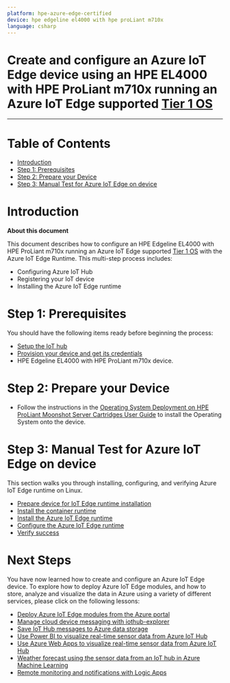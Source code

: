 ```yaml
---
platform: hpe-azure-edge-certified
device: hpe edgeline el4000 with hpe proLiant m710x
language: csharp
---
```


Create and configure an Azure IoT Edge device using an HPE EL4000 with HPE ProLiant m710x running an Azure IoT Edge supported [Tier 1 OS][lnk-edge-support]
===
---

# Table of Contents

-   [Introduction](#Introduction)
-   [Step 1: Prerequisites](#Prerequisites)
-   [Step 2: Prepare your Device](#PrepareDevice)
-   [Step 3: Manual Test for Azure IoT Edge on device](#Manual)

<a name="Introduction"></a>
# Introduction

**About this document**

This document describes how to configure an HPE Edgeline EL4000 with HPE ProLiant m710x running an Azure IoT Edge supported [Tier 1 OS][lnk-edge-support] with the Azure IoT Edge Runtime. This multi-step process includes:

-   Configuring Azure IoT Hub
-   Registering your IoT device
-   Installing the Azure IoT Edge runtime

<a name="Prerequisites"></a>
# Step 1: Prerequisites

You should have the following items ready before beginning the process:

-   [Setup the IoT hub][lnk-setup-iot-hub]
-   [Provision your device and get its credentials](https://docs.microsoft.com/en-us/azure/iot-edge/how-to-register-device-portal)
-   HPE Edgeline EL4000 with HPE ProLiant m710x device.

<a name="PrepareDevice"></a>
# Step 2: Prepare your Device

-   Follow the instructions in the [Operating System Deployment on HPE ProLiant Moonshot Server Cartridges User Guide][os-setup] to install the Operating System onto the device.

<a name="Manual"></a>
# Step 3: Manual Test for Azure IoT Edge on device

This section walks you through installing, configuring, and verifying Azure IoT Edge runtime on Linux.

-   [Prepare device for IoT Edge runtime installation](https://docs.microsoft.com/en-us/azure/iot-edge/how-to-install-iot-edge-linux#register-microsoft-key-and-software-repository-feed)
-   [Install the container runtime](https://docs.microsoft.com/en-us/azure/iot-edge/how-to-install-iot-edge-linux#install-the-container-runtime)
-   [Install the Azure IoT Edge runtime](https://docs.microsoft.com/en-us/azure/iot-edge/how-to-install-iot-edge-linux#install-the-azure-iot-edge-security-daemon)
-   [Configure the Azure IoT Edge runtime](https://docs.microsoft.com/en-us/azure/iot-edge/how-to-install-iot-edge-linux#configure-the-azure-iot-edge-security-daemon)
-   [Verify success](https://docs.microsoft.com/en-us/azure/iot-edge/how-to-install-iot-edge-linux#verify-successful-installation)

<a name="NextSteps"></a>
# Next Steps

You have now learned how to create and configure an Azure IoT Edge device. To explore how to deploy Azure IoT Edge modules, and how to store, analyze and visualize the data in Azure using a variety of different services, please click on the following lessons:

-   [Deploy Azure IoT Edge modules from the Azure portal](https://docs.microsoft.com/en-us/azure/iot-edge/how-to-deploy-modules-portal)
-   [Manage cloud device messaging with iothub-explorer](https://docs.microsoft.com/en-us/azure/iot-hub/iot-hub-explorer-cloud-device-messaging)
-   [Save IoT Hub messages to Azure data storage](https://docs.microsoft.com/en-us/azure/iot-hub/iot-hub-store-data-in-azure-table-storage)
-   [Use Power BI to visualize real-time sensor data from Azure IoT Hub](https://docs.microsoft.com/en-us/azure/iot-hub/iot-hub-live-data-visualization-in-power-bi)
-   [Use Azure Web Apps to visualize real-time sensor data from Azure IoT Hub](https://docs.microsoft.com/en-us/azure/iot-hub/iot-hub-live-data-visualization-in-web-apps)
-   [Weather forecast using the sensor data from an IoT hub in Azure Machine Learning](https://docs.microsoft.com/en-us/azure/iot-hub/iot-hub-weather-forecast-machine-learning)
-   [Remote monitoring and notifications with Logic Apps](https://docs.microsoft.com/en-us/azure/iot-hub/iot-hub-monitoring-notifications-with-azure-logic-apps)


[setup-devbox-windows]: https://github.com/Azure/azure-iot-sdk-c/blob/master/doc/devbox_setup.md
[os-setup]: https://support.hpe.com/hpsc/doc/public/display?docId=c03933547
[lnk-setup-iot-hub]: ../setup_iothub.md
[lnk-manage-iot-hub]: ../manage_iot_hub.md
[lnk-edge-support]: https://docs.microsoft.com/en-us/azure/iot-edge/support#operating-systems




